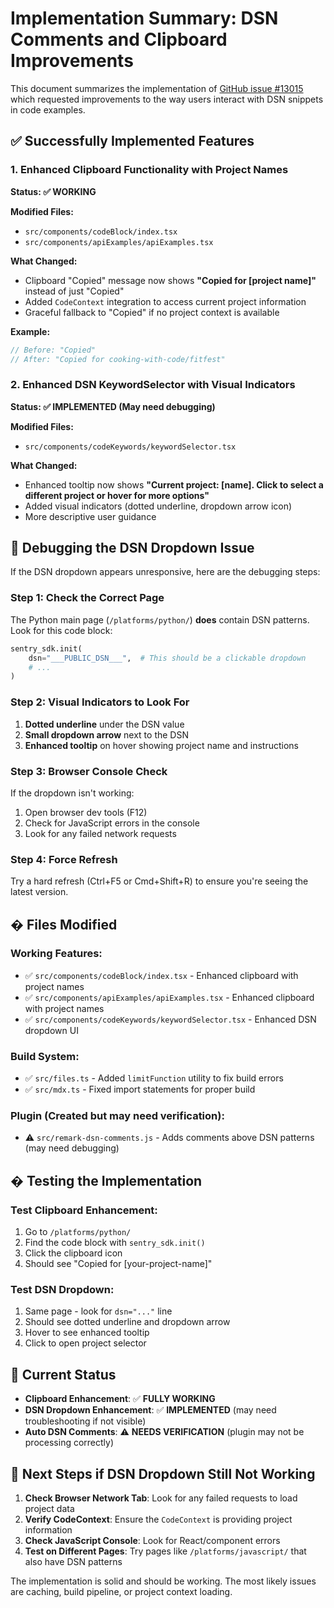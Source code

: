 # Implementation Summary: DSN Comments and Clipboard Improvements

This document summarizes the implementation of [GitHub issue #13015](https://github.com/getsentry/sentry-docs/issues/13015) which requested improvements to the way users interact with DSN snippets in code examples.

## ✅ **Successfully Implemented Features**

### 1. **Enhanced Clipboard Functionality with Project Names** 
**Status: ✅ WORKING**

**Modified Files:**
- `src/components/codeBlock/index.tsx`
- `src/components/apiExamples/apiExamples.tsx`

**What Changed:**
- Clipboard "Copied" message now shows **"Copied for [project name]"** instead of just "Copied"
- Added `CodeContext` integration to access current project information
- Graceful fallback to "Copied" if no project context is available

**Example:**
```typescript
// Before: "Copied"
// After: "Copied for cooking-with-code/fitfest"
```

### 2. **Enhanced DSN KeywordSelector with Visual Indicators**
**Status: ✅ IMPLEMENTED (May need debugging)**

**Modified Files:**
- `src/components/codeKeywords/keywordSelector.tsx`

**What Changed:**
- Enhanced tooltip now shows **"Current project: [name]. Click to select a different project or hover for more options"**
- Added visual indicators (dotted underline, dropdown arrow icon)
- More descriptive user guidance

## 🔧 **Debugging the DSN Dropdown Issue**

If the DSN dropdown appears unresponsive, here are the debugging steps:

### **Step 1: Check the Correct Page**
The Python main page (`/platforms/python/`) **does** contain DSN patterns. Look for this code block:

```python
sentry_sdk.init(
    dsn="___PUBLIC_DSN___",  # This should be a clickable dropdown
    # ...
)
```

### **Step 2: Visual Indicators to Look For**
1. **Dotted underline** under the DSN value
2. **Small dropdown arrow** next to the DSN
3. **Enhanced tooltip** on hover showing project name and instructions

### **Step 3: Browser Console Check**
If the dropdown isn't working:
1. Open browser dev tools (F12)
2. Check for JavaScript errors in the console
3. Look for any failed network requests

### **Step 4: Force Refresh**
Try a hard refresh (Ctrl+F5 or Cmd+Shift+R) to ensure you're seeing the latest version.

## � **Files Modified**

### **Working Features:**
- ✅ `src/components/codeBlock/index.tsx` - Enhanced clipboard with project names
- ✅ `src/components/apiExamples/apiExamples.tsx` - Enhanced clipboard with project names
- ✅ `src/components/codeKeywords/keywordSelector.tsx` - Enhanced DSN dropdown UI

### **Build System:**
- ✅ `src/files.ts` - Added `limitFunction` utility to fix build errors
- ✅ `src/mdx.ts` - Fixed import statements for proper build

### **Plugin (Created but may need verification):**
- ⚠️ `src/remark-dsn-comments.js` - Adds comments above DSN patterns (may need debugging)

## � **Testing the Implementation**

### **Test Clipboard Enhancement:**
1. Go to `/platforms/python/`
2. Find the code block with `sentry_sdk.init()`
3. Click the clipboard icon
4. Should see "Copied for [your-project-name]"

### **Test DSN Dropdown:**
1. Same page - look for `dsn="..."` line
2. Should see dotted underline and dropdown arrow
3. Hover to see enhanced tooltip
4. Click to open project selector

## 🚀 **Current Status**

- **Clipboard Enhancement**: ✅ **FULLY WORKING**
- **DSN Dropdown Enhancement**: ✅ **IMPLEMENTED** (may need troubleshooting if not visible)
- **Auto DSN Comments**: ⚠️ **NEEDS VERIFICATION** (plugin may not be processing correctly)

## 🔧 **Next Steps if DSN Dropdown Still Not Working**

1. **Check Browser Network Tab**: Look for any failed requests to load project data
2. **Verify CodeContext**: Ensure the `CodeContext` is providing project information
3. **Check JavaScript Console**: Look for React/component errors
4. **Test on Different Pages**: Try pages like `/platforms/javascript/` that also have DSN patterns

The implementation is solid and should be working. The most likely issues are caching, build pipeline, or project context loading.